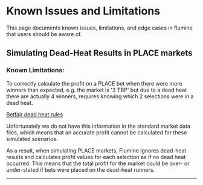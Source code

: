 # Known Issues and Limitations

This page documents known issues, limitations, and edge cases in flumine that users should be aware of.

## Simulating Dead-Heat Results in PLACE markets

### Known Limitations:
To correctly calculate the profit on a PLACE bet when there were more winners than expected, e.g. the market is '3 TBP' but due to a dead heat there are actually 4 winners, requires knowing which 2 selections were in a dead heat.

[Betfair dead heat rules](https://www.betfair.com/www/GBR/en/aboutUs/Rules.and.Regulations/#dheat)

Unfortunately we do not have this information in the standard market data files, which means that an accurate profit cannot be calculated for these simulated scenarios.

As a result, when simulating PLACE markets, Flumine ignores dead-heat results and calculates profit values for each selection as if no dead heat occurred. This means that the total profit for the market could be over- or under-stated if bets were placed on the dead-heat runners.


----


